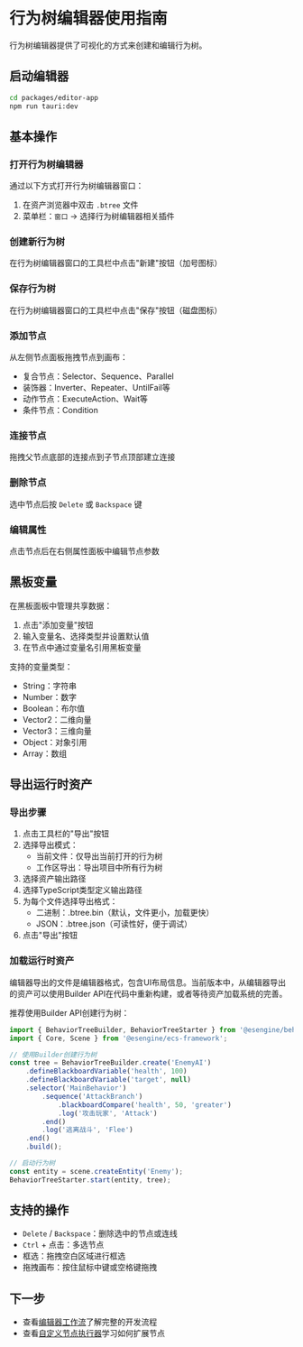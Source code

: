 # 行为树编辑器使用指南

行为树编辑器提供了可视化的方式来创建和编辑行为树。

## 启动编辑器

```bash
cd packages/editor-app
npm run tauri:dev
```

## 基本操作

### 打开行为树编辑器

通过以下方式打开行为树编辑器窗口：

1. 在资产浏览器中双击 `.btree` 文件
2. 菜单栏：`窗口` → 选择行为树编辑器相关插件

### 创建新行为树

在行为树编辑器窗口的工具栏中点击"新建"按钮（加号图标）

### 保存行为树

在行为树编辑器窗口的工具栏中点击"保存"按钮（磁盘图标）

### 添加节点

从左侧节点面板拖拽节点到画布：
- 复合节点：Selector、Sequence、Parallel
- 装饰器：Inverter、Repeater、UntilFail等
- 动作节点：ExecuteAction、Wait等
- 条件节点：Condition

### 连接节点

拖拽父节点底部的连接点到子节点顶部建立连接

### 删除节点

选中节点后按 `Delete` 或 `Backspace` 键

### 编辑属性

点击节点后在右侧属性面板中编辑节点参数

## 黑板变量

在黑板面板中管理共享数据：

1. 点击"添加变量"按钮
2. 输入变量名、选择类型并设置默认值
3. 在节点中通过变量名引用黑板变量

支持的变量类型：
- String：字符串
- Number：数字
- Boolean：布尔值
- Vector2：二维向量
- Vector3：三维向量
- Object：对象引用
- Array：数组

## 导出运行时资产

### 导出步骤

1. 点击工具栏的"导出"按钮
2. 选择导出模式：
   - 当前文件：仅导出当前打开的行为树
   - 工作区导出：导出项目中所有行为树
3. 选择资产输出路径
4. 选择TypeScript类型定义输出路径
5. 为每个文件选择导出格式：
   - 二进制：.btree.bin（默认，文件更小，加载更快）
   - JSON：.btree.json（可读性好，便于调试）
6. 点击"导出"按钮

### 加载运行时资产

编辑器导出的文件是编辑器格式，包含UI布局信息。当前版本中，从编辑器导出的资产可以使用Builder API在代码中重新构建，或者等待资产加载系统的完善。

推荐使用Builder API创建行为树：

```typescript
import { BehaviorTreeBuilder, BehaviorTreeStarter } from '@esengine/behavior-tree';
import { Core, Scene } from '@esengine/ecs-framework';

// 使用Builder创建行为树
const tree = BehaviorTreeBuilder.create('EnemyAI')
    .defineBlackboardVariable('health', 100)
    .defineBlackboardVariable('target', null)
    .selector('MainBehavior')
        .sequence('AttackBranch')
            .blackboardCompare('health', 50, 'greater')
            .log('攻击玩家', 'Attack')
        .end()
        .log('逃离战斗', 'Flee')
    .end()
    .build();

// 启动行为树
const entity = scene.createEntity('Enemy');
BehaviorTreeStarter.start(entity, tree);
```

## 支持的操作

- `Delete` / `Backspace`：删除选中的节点或连线
- `Ctrl` + 点击：多选节点
- 框选：拖拽空白区域进行框选
- 拖拽画布：按住鼠标中键或空格键拖拽

## 下一步

- 查看[编辑器工作流](./editor-workflow.md)了解完整的开发流程
- 查看[自定义节点执行器](./custom-actions.md)学习如何扩展节点
